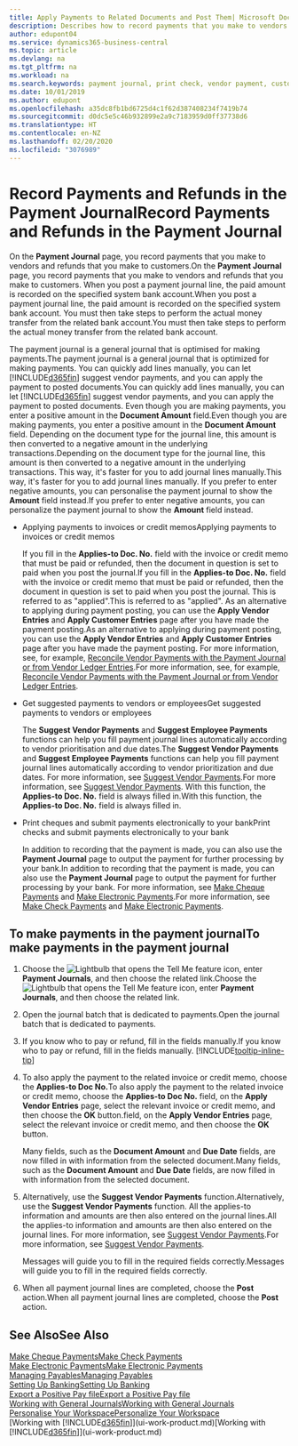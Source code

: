 ```yaml
---
title: Apply Payments to Related Documents and Post Them| Microsoft Docs
description: Describes how to record payments that you make to vendors and refunds that you make to customers.
author: edupont04
ms.service: dynamics365-business-central
ms.topic: article
ms.devlang: na
ms.tgt_pltfrm: na
ms.workload: na
ms.search.keywords: payment journal, print check, vendor payment, customer refund, creditor, debt, balance due, AP
ms.date: 10/01/2019
ms.author: edupont
ms.openlocfilehash: a35dc8fb1bd6725d4c1f62d387408234f7419b74
ms.sourcegitcommit: d0dc5e5c46b932899e2a9c7183959d0ff37738d6
ms.translationtype: HT
ms.contentlocale: en-NZ
ms.lasthandoff: 02/20/2020
ms.locfileid: "3076989"
---
```

# <a name="record-payments-and-refunds-in-the-payment-journal"></a><span data-ttu-id="65cca-103">Record Payments and Refunds in the Payment Journal</span><span class="sxs-lookup"><span data-stu-id="65cca-103">Record Payments and Refunds in the Payment Journal</span></span>

<span data-ttu-id="65cca-104">On the **Payment Journal** page, you record payments that you make to vendors and refunds that you make to customers.</span><span class="sxs-lookup"><span data-stu-id="65cca-104">On the **Payment Journal** page, you record payments that you make to vendors and refunds that you make to customers.</span></span> <span data-ttu-id="65cca-105">When you post a payment journal line, the paid amount is recorded on the specified system bank account.</span><span class="sxs-lookup"><span data-stu-id="65cca-105">When you post a payment journal line, the paid amount is recorded on the specified system bank account.</span></span> <span data-ttu-id="65cca-106">You must then take steps to perform the actual money transfer from the related bank account.</span><span class="sxs-lookup"><span data-stu-id="65cca-106">You must then take steps to perform the actual money transfer from the related bank account.</span></span>  

<span data-ttu-id="65cca-107">The payment journal is a general journal that is optimised for making payments.</span><span class="sxs-lookup"><span data-stu-id="65cca-107">The payment journal is a general journal that is optimized for making payments.</span></span> <span data-ttu-id="65cca-108">You can quickly add lines manually, you can let [!INCLUDE[d365fin](includes/d365fin_md.md)] suggest vendor payments, and you can apply the payment to posted documents.</span><span class="sxs-lookup"><span data-stu-id="65cca-108">You can quickly add lines manually, you can let [!INCLUDE[d365fin](includes/d365fin_md.md)] suggest vendor payments, and you can apply the payment to posted documents.</span></span> <span data-ttu-id="65cca-109">Even though you are making payments, you enter a positive amount in the **Document Amount** field.</span><span class="sxs-lookup"><span data-stu-id="65cca-109">Even though you are making payments, you enter a positive amount in the **Document Amount** field.</span></span> <span data-ttu-id="65cca-110">Depending on the document type for the journal line, this amount is then converted to a negative amount in the underlying transactions.</span><span class="sxs-lookup"><span data-stu-id="65cca-110">Depending on the document type for the journal line, this amount is then converted to a negative amount in the underlying transactions.</span></span> <span data-ttu-id="65cca-111">This way, it's faster for you to add journal lines manually.</span><span class="sxs-lookup"><span data-stu-id="65cca-111">This way, it's faster for you to add journal lines manually.</span></span> <span data-ttu-id="65cca-112">If you prefer to enter negative amounts, you can personalise the payment journal to show the **Amount** field instead.</span><span class="sxs-lookup"><span data-stu-id="65cca-112">If you prefer to enter negative amounts, you can personalize the payment journal to show the **Amount** field instead.</span></span>  

- <span data-ttu-id="65cca-113">Applying payments to invoices or credit memos</span><span class="sxs-lookup"><span data-stu-id="65cca-113">Applying payments to invoices or credit memos</span></span>

    <span data-ttu-id="65cca-114">If you fill in the **Applies-to Doc. No.** field with the invoice or credit memo that must be paid or refunded, then the document in question is set to paid when you post the journal.</span><span class="sxs-lookup"><span data-stu-id="65cca-114">If you fill in the **Applies-to Doc. No.** field with the invoice or credit memo that must be paid or refunded, then the document in question is set to paid when you post the journal.</span></span> <span data-ttu-id="65cca-115">This is referred to as "applied".</span><span class="sxs-lookup"><span data-stu-id="65cca-115">This is referred to as "applied".</span></span> <span data-ttu-id="65cca-116">As an alternative to applying during payment posting, you can use the **Apply Vendor Entries** and **Apply Customer Entries** page after you have made the payment posting.</span><span class="sxs-lookup"><span data-stu-id="65cca-116">As an alternative to applying during payment posting, you can use the **Apply Vendor Entries** and **Apply Customer Entries** page after you have made the payment posting.</span></span> <span data-ttu-id="65cca-117">For more information, see, for example, [Reconcile Vendor Payments with the Payment Journal or from Vendor Ledger Entries](payables-how-apply-purchase-transactions-manually.md).</span><span class="sxs-lookup"><span data-stu-id="65cca-117">For more information, see, for example, [Reconcile Vendor Payments with the Payment Journal or from Vendor Ledger Entries](payables-how-apply-purchase-transactions-manually.md).</span></span>  

- <span data-ttu-id="65cca-118">Get suggested payments to vendors or employees</span><span class="sxs-lookup"><span data-stu-id="65cca-118">Get suggested payments to vendors or employees</span></span>

    <span data-ttu-id="65cca-119">The **Suggest Vendor Payments** and **Suggest Employee Payments** functions can help you fill payment journal lines automatically according to vendor prioritisation and due dates.</span><span class="sxs-lookup"><span data-stu-id="65cca-119">The **Suggest Vendor Payments** and **Suggest Employee Payments** functions can help you fill payment journal lines automatically according to vendor prioritization and due dates.</span></span> <span data-ttu-id="65cca-120">For more information, see [Suggest Vendor Payments](payables-how-suggest-vendor-payments.md).</span><span class="sxs-lookup"><span data-stu-id="65cca-120">For more information, see [Suggest Vendor Payments](payables-how-suggest-vendor-payments.md).</span></span> <span data-ttu-id="65cca-121">With this function, the **Applies-to Doc. No.** field is always filled in.</span><span class="sxs-lookup"><span data-stu-id="65cca-121">With this function, the **Applies-to Doc. No.** field is always filled in.</span></span>  

- <span data-ttu-id="65cca-122">Print cheques and submit payments electronically to your bank</span><span class="sxs-lookup"><span data-stu-id="65cca-122">Print checks and submit payments electronically to your bank</span></span>

    <span data-ttu-id="65cca-123">In addition to recording that the payment is made, you can also use the **Payment Journal** page to output the payment for further processing by your bank.</span><span class="sxs-lookup"><span data-stu-id="65cca-123">In addition to recording that the payment is made, you can also use the **Payment Journal** page to output the payment for further processing by your bank.</span></span> <span data-ttu-id="65cca-124">For more information, see [Make Cheque Payments](payables-how-work-checks.md) and [Make Electronic Payments](finance-make-payments-with-bank-data-conversion-service-or-sepa-credit-transfer.md#exporting-payments-to-a-bank-file).</span><span class="sxs-lookup"><span data-stu-id="65cca-124">For more information, see [Make Check Payments](payables-how-work-checks.md) and [Make Electronic Payments](finance-make-payments-with-bank-data-conversion-service-or-sepa-credit-transfer.md#exporting-payments-to-a-bank-file).</span></span>  

## <a name="to-make-payments-in-the-payment-journal"></a><span data-ttu-id="65cca-125">To make payments in the payment journal</span><span class="sxs-lookup"><span data-stu-id="65cca-125">To make payments in the payment journal</span></span>

1. <span data-ttu-id="65cca-126">Choose the ![Lightbulb that opens the Tell Me feature](media/ui-search/search_small.png "Tell me what you want to do") icon, enter **Payment Journals**, and then choose the related link.</span><span class="sxs-lookup"><span data-stu-id="65cca-126">Choose the ![Lightbulb that opens the Tell Me feature](media/ui-search/search_small.png "Tell me what you want to do") icon, enter **Payment Journals**, and then choose the related link.</span></span>
2. <span data-ttu-id="65cca-127">Open the journal batch that is dedicated to payments.</span><span class="sxs-lookup"><span data-stu-id="65cca-127">Open the journal batch that is dedicated to payments.</span></span>
3. <span data-ttu-id="65cca-128">If you know who to pay or refund, fill in the fields manually.</span><span class="sxs-lookup"><span data-stu-id="65cca-128">If you know who to pay or refund, fill in the fields manually.</span></span> [!INCLUDE[tooltip-inline-tip](includes/tooltip-inline-tip_md.md)]
4. <span data-ttu-id="65cca-129">To also apply the payment to the related invoice or credit memo, choose the **Applies-to Doc No.**</span><span class="sxs-lookup"><span data-stu-id="65cca-129">To also apply the payment to the related invoice or credit memo, choose the **Applies-to Doc No.**</span></span> <span data-ttu-id="65cca-130">field, on the **Apply Vendor Entries** page, select the relevant invoice or credit memo, and then choose the **OK** button.</span><span class="sxs-lookup"><span data-stu-id="65cca-130">field, on the **Apply Vendor Entries** page, select the relevant invoice or credit memo, and then choose the **OK** button.</span></span>

    <span data-ttu-id="65cca-131">Many fields, such as the **Document Amount** and **Due Date** fields, are now filled in with information from the selected document.</span><span class="sxs-lookup"><span data-stu-id="65cca-131">Many fields, such as the **Document Amount** and **Due Date** fields, are now filled in with information from the selected document.</span></span>
5. <span data-ttu-id="65cca-132">Alternatively, use the **Suggest Vendor Payments** function.</span><span class="sxs-lookup"><span data-stu-id="65cca-132">Alternatively, use the **Suggest Vendor Payments** function.</span></span> <span data-ttu-id="65cca-133">All the applies-to information and amounts are then also entered on the journal lines.</span><span class="sxs-lookup"><span data-stu-id="65cca-133">All the applies-to information and amounts are then also entered on the journal lines.</span></span> <span data-ttu-id="65cca-134">For more information, see [Suggest Vendor Payments](payables-how-suggest-vendor-payments.md).</span><span class="sxs-lookup"><span data-stu-id="65cca-134">For more information, see [Suggest Vendor Payments](payables-how-suggest-vendor-payments.md).</span></span>

    <span data-ttu-id="65cca-135">Messages will guide you to fill in the required fields correctly.</span><span class="sxs-lookup"><span data-stu-id="65cca-135">Messages will guide you to fill in the required fields correctly.</span></span>
6.  <span data-ttu-id="65cca-136">When all payment journal lines are completed, choose the **Post** action.</span><span class="sxs-lookup"><span data-stu-id="65cca-136">When all payment journal lines are completed, choose the **Post** action.</span></span>

## <a name="see-also"></a><span data-ttu-id="65cca-137">See Also</span><span class="sxs-lookup"><span data-stu-id="65cca-137">See Also</span></span>
[<span data-ttu-id="65cca-138">Make Cheque Payments</span><span class="sxs-lookup"><span data-stu-id="65cca-138">Make Check Payments</span></span>](payables-how-work-checks.md)  
[<span data-ttu-id="65cca-139">Make Electronic Payments</span><span class="sxs-lookup"><span data-stu-id="65cca-139">Make Electronic Payments</span></span>](finance-make-payments-with-bank-data-conversion-service-or-sepa-credit-transfer.md#exporting-payments-to-a-bank-file)  
[<span data-ttu-id="65cca-140">Managing Payables</span><span class="sxs-lookup"><span data-stu-id="65cca-140">Managing Payables</span></span>](payables-manage-payables.md)  
[<span data-ttu-id="65cca-141">Setting Up Banking</span><span class="sxs-lookup"><span data-stu-id="65cca-141">Setting Up Banking</span></span>](bank-setup-banking.md)  
[<span data-ttu-id="65cca-142">Export a Positive Pay file</span><span class="sxs-lookup"><span data-stu-id="65cca-142">Export a Positive Pay file</span></span>](finance-how-positive-pay.md)  
[<span data-ttu-id="65cca-143">Working with General Journals</span><span class="sxs-lookup"><span data-stu-id="65cca-143">Working with General Journals</span></span>](ui-work-general-journals.md)  
[<span data-ttu-id="65cca-144">Personalise Your Workspace</span><span class="sxs-lookup"><span data-stu-id="65cca-144">Personalize Your Workspace</span></span>](ui-personalization-user.md)  
<span data-ttu-id="65cca-145">[Working with [!INCLUDE[d365fin](includes/d365fin_md.md)]](ui-work-product.md)</span><span class="sxs-lookup"><span data-stu-id="65cca-145">[Working with [!INCLUDE[d365fin](includes/d365fin_md.md)]](ui-work-product.md)</span></span>  
